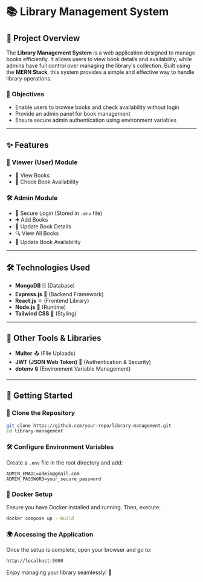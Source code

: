 # 📚 Library Management System

## 📌 Project Overview
The **Library Management System** is a web application designed to manage books efficiently. It allows users to view book details and availability, while admins have full control over managing the library's collection. Built using the **MERN Stack**, this system provides a simple and effective way to handle library operations.

### 🎯 Objectives
- Enable users to browse books and check availability without login
- Provide an admin panel for book management
- Ensure secure admin authentication using environment variables

---

## ✨ Features

### 👤 Viewer (User) Module
- 📖 View Books
- 📌 Check Book Availability

### 🛠️ Admin Module
- 🔐 Secure Login (Stored in `.env` file)
- ➕ Add Books
- 📝 Update Book Details
- 🔍 View All Books
- 📌 Update Book Availability

---

## 🛠 Technologies Used
- **MongoDB** 🗄️ (Database)
- **Express.js** 🚀 (Backend Framework)
- **React.js** ⚛️ (Frontend Library)
- **Node.js** 🌳 (Runtime)
- **Tailwind CSS** 🎨 (Styling)

---

## 🔧 Other Tools & Libraries
- **Multer** 📤 (File Uploads)
- **JWT (JSON Web Token)** 🔑 (Authentication & Security)
- **dotenv** 🔒 (Environment Variable Management)

---

## 🚀 Getting Started

### 🔄 Clone the Repository
```bash
git clone https://github.com/your-repo/library-management.git
cd library-management
```

### 🛠 Configure Environment Variables
Create a `.env` file in the root directory and add:
```env
ADMIN_EMAIL=admin@gmail.com
ADMIN_PASSWORD=your_secure_password
```

### 🐳 Docker Setup
Ensure you have Docker installed and running. Then, execute:
```bash
docker compose up --build
```

### 🌍 Accessing the Application
Once the setup is complete, open your browser and go to:
```bash
http://localhost:5000
```

Enjoy managing your library seamlessly! 🚀
